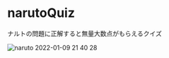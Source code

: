 # narutoQuiz
ナルトの問題に正解すると無量大数点がもらえるクイズ

![naruto 2022-01-09 21 40 28](https://github.com/ponponnsan/narutoQuiz/assets/61935109/b6b8d5b9-6835-4057-afbd-469c6180542c)
